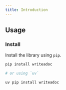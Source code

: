 ```yaml
---
title: Introduction
---
```


## Usage

### Install

Install the library using `pip`.

```bash
pip install writeadoc

# or using `uv`

uv pip install writeadoc
```
